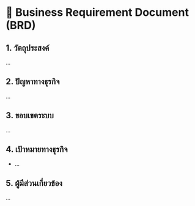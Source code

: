 # 📄 Business Requirement Document (BRD)

## 1. วัตถุประสงค์
...

## 2. ปัญหาทางธุรกิจ
...

## 3. ขอบเขตระบบ
...

## 4. เป้าหมายทางธุรกิจ
- ...

## 5. ผู้มีส่วนเกี่ยวข้อง
...
